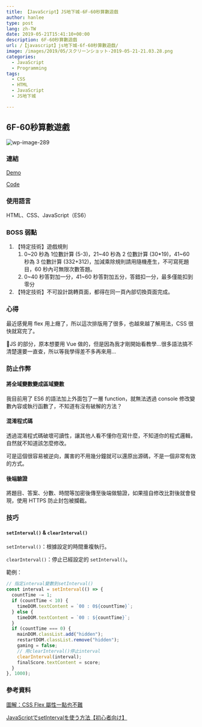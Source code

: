 ```yaml
---
title: 【JavaScript】JS地下城-6F-60秒算數遊戲
author: hanlee
type: post
lang: zh-TW
date: 2019-05-21T15:41:10+00:00
description: 6F-60秒算數遊戲
url: /【javascript】js地下城-6f-60秒算數遊戲/
image: /images/2019/05/スクリーンショット-2019-05-21-21.03.28.png
categories:
  - JavaScript
  - Programming
tags:
  - CSS
  - HTML
  - JavaScript
  - JS地下城

---
```


## 6F-60秒算數遊戲

![wp-image-289](/images/2019/05/スクリーンショット-2019-05-21-21.03.28.png)

### 連結

[Demo](https://hannoeru.github.io/sec-game/)

[Code](https://github.com/hannoeru/sec-game)

### 使用語言

HTML、CSS、JavaScript（ES6）

### BOSS 弱點

1. 【特定技術】遊戲規則
   1. 0~20 秒為 1位數計算 (5-3)，21~40 秒為 2 位數計算 (30*19)，41~60 秒為 3 位數計算
      (332+312)，加減乘除規則請用隨機產生，不可寫死題目，60 秒內可無限次數答題。
   2. 0~40 秒答對加一分，41~60 秒答對加五分，答錯扣一分，最多僅能扣到零分
2. 【特定技術】不可設計跳轉頁面，都得在同一頁內部切換頁面完成。

### 心得

最近感覺用 flex 用上癮了，所以這次排版用了很多，也越來越了解用法，CSS 很快就寫完了。

JS 的部分，原本想要用 Vue 做的，但是因為我才剛開始看教學&#8230;很多語法搞不清楚還要一直查，所以等我學得差不多再來用&#8230;

### 防止作弊

#### 將全域變數變成區域變數

我目前用了 ES6 的語法加上外面包了一層 function，就無法透過 console 修改變數內容或執行函數了，不知道有沒有破解的方法？

#### 混淆程式碼

透過混淆程式碼破壞可讀性，讓其他人看不懂你在寫什麼，不知道你的程式邏輯，自然就不知道該怎麼修改。

可是這個很容易被逆向，厲害的不用幾分鐘就可以還原出源碼，不是一個非常有效的方式。

#### 後端驗證

將題目、答案、分數、時間等加密後傳至後端做驗證，如果擅自修改比對後就會發現，使用 HTTPS 防止封包被攔截。

### 技巧

#### `setInterval()` & `clearInterval()`

`setInterval()`：根據設定的時間重複執行。

`clearInterval()`：停止已經設定的 `setInterval()`。

範例：

```js
// 指定interval變數到setInterval()
const interval = setInterval(() => {
  countTime -= 1;
  if (countTime < 10) {
    timeDOM.textContent = `00 : 0${countTime}`;
  } else {
    timeDOM.textContent = `00 : ${countTime}`;
  }
  if (countTime === 0) {
    mainDOM.classList.add("hidden");
    restartDOM.classList.remove("hidden");
    gaming = false;
    // 用clearInterval()停止interval
    clearInterval(interval);
    finalScore.textContent = score;
  }
}, 1000);
```

### 參考資料

<a href="https://wcc723.github.io/css/2017/07/21/css-flex/" target="_blank" rel="noreferrer noopener" aria-label=" (新しいタブで開く)">圖解：CSS
Flex 屬性一點也不難</a>

[JavaScriptでsetIntervalを使う方法【初心者向け】](https://techacademy.jp/magazine/5537)
